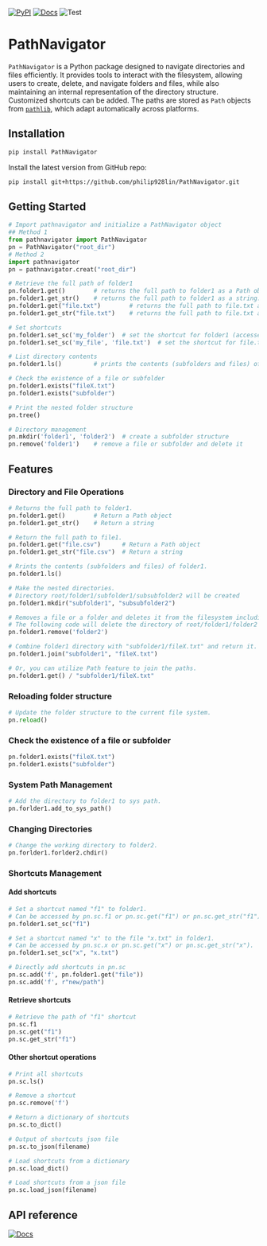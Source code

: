 [![PyPI](https://img.shields.io/pypi/v/pathnavigator)](https://pypi.org/project/pathnavigator/)
[![Docs](https://github.com/philip928lin/PathNavigator/actions/workflows/docs.yml/badge.svg)](https://philip928lin.github.io/PathNavigator/)
![Test](https://github.com/philip928lin/PathNavigator/actions/workflows/test.yml/badge.svg)

# PathNavigator

`PathNavigator` is a Python package designed to navigate directories and files efficiently. It provides tools to interact with the filesystem, allowing users to create, delete, and navigate folders and files, while also maintaining an internal representation of the directory structure. Customized shortcuts can be added. The paths are stored as `Path` objects from [`pathlib`](https://docs.python.org/3/library/pathlib.html), which adapt automatically across platforms. 


## Installation

```bash
pip install PathNavigator
```

Install the latest version from GitHub repo:
```bash
pip install git+https://github.com/philip928lin/PathNavigator.git
```

## Getting Started

```python
# Import pathnavigator and initialize a PathNavigator object
## Method 1
from pathnavigator import PathNavigator
pn = PathNavigator("root_dir")
# Method 2 
import pathnavigator
pn = pathnavigator.creat("root_dir")

# Retrieve the full path of folder1
pn.folder1.get()        # returns the full path to folder1 as a Path object
pn.folder1.get_str()    # returns the full path to folder1 as a string. Same as str(pn.folder1.get()).
pn.folder1.get("file.txt")        # returns the full path to file.txt as a Path object
pn.folder1.get_str("file.txt")    # returns the full path to file.txt as a string. Same as str(pn.folder1.get("file.txt")).

# Set shortcuts
pn.folder1.set_sc('my_folder')  # set the shortcut for folder1 (accessed by pn.sc.my_folder or pn.sc.get("my_folder") or pn.sc.get_str)
pn.folder1.set_sc('my_file', 'file.txt')  # set the shortcut for file.txt (accessed by pn.sc.my_file or pn.sc.get("my_file") or pn.sc.get_str("my_file"))

# List directory contents
pn.folder1.ls()         # prints the contents (subfolders and files) of folder1

# Check the existence of a file or subfolder
pn.folder1.exists("fileX.txt")
pn.folder1.exists("subfolder")

# Print the nested folder structure
pn.tree()

# Directory management
pn.mkdir('folder1', 'folder2')  # create a subfolder structure
pn.remove('folder1')    # remove a file or subfolder and delete it
```

## Features

### Directory and File Operations
```python
# Returns the full path to folder1.
pn.folder1.get()        # Return a Path object
pn.folder1.get_str()    # Return a string

# Return the full path to file1.
pn.folder1.get("file.csv")      # Return a Path object
pn.folder1.get_str("file.csv")  # Return a string

# Rrints the contents (subfolders and files) of folder1.
pn.folder1.ls()         

# Make the nested directories.
# Directory root/folder1/subfolder1/subsubfolder2 will be created
pn.folder1.mkdir("subfolder1", "subsubfolder2")

# Removes a file or a folder and deletes it from the filesystem including all nested items.
# The following code will delete the directory of root/folder1/folder2
pn.folder1.remove('folder2')    

# Combine folder1 directory with "subfolder1/fileX.txt" and return it.
pn.folder1.join("subfolder1", "fileX.txt") 

# Or, you can utilize Path feature to join the paths.
pn.folder1.get() / "subfolder1/fileX.txt"
```

### Reloading folder structure
```python
# Update the folder structure to the current file system.
pn.reload() 
```

### Check the existence of a file or subfolder
```python
pn.folder1.exists("fileX.txt")
pn.folder1.exists("subfolder")
```

### System Path Management
```python
# Add the directory to folder1 to sys path.
pn.forlder1.add_to_sys_path()   
```

### Changing Directories
```python
# Change the working directory to folder2.
pn.forlder1.forlder2.chdir()    
```

### Shortcuts Management
#### Add shortcuts
```python
# Set a shortcut named "f1" to folder1.
# Can be accessed by pn.sc.f1 or pn.sc.get("f1") or pn.sc.get_str("f1").
pn.folder1.set_sc("f1")

# Set a shortcut named "x" to the file "x.txt" in folder1.
# Can be accessed by pn.sc.x or pn.sc.get("x") or pn.sc.get_str("x").
pn.folder1.set_sc("x", "x.txt")

# Directly add shortcuts in pn.sc
pn.sc.add('f', pn.folder1.get("file"))  
pn.sc.add('f', r"new/path")  
```

#### Retrieve shortcuts
```python
# Retrieve the path of "f1" shortcut
pn.sc.f1
pn.sc.get("f1")  
pn.sc.get_str("f1") 
```

#### Other shortcut operations
```python
# Print all shortcuts
pn.sc.ls()       

# Remove a shortcut
pn.sc.remove('f')   

# Return a dictionary of shortcuts
pn.sc.to_dict()  

# Output of shortcuts json file
pn.sc.to_json(filename)  

# Load shortcuts from a dictionary
pn.sc.load_dict()  

# Load shortcuts from a json file
pn.sc.load_json(filename)  
```

## API reference
[![Docs](https://github.com/philip928lin/PathNavigator/actions/workflows/docs.yml/badge.svg)](https://philip928lin.github.io/PathNavigator/)
